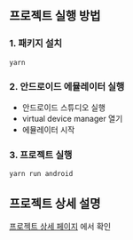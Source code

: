 ## 프로젝트 실행 방법

### 1. 패키지 설치
```
yarn
```

### 2. 안드로이드 에뮬레이터 실행
- 안드로이드 스튜디오 실행
- virtual device manager 열기
- 에뮬레이터 시작

### 3. 프로젝트 실행
```
yarn run android
```
## 프로젝트 상세 설명
[프로젝트 상세 페이지](https://github.com/hokim2407/mmd_sub/wiki) 에서 확인

